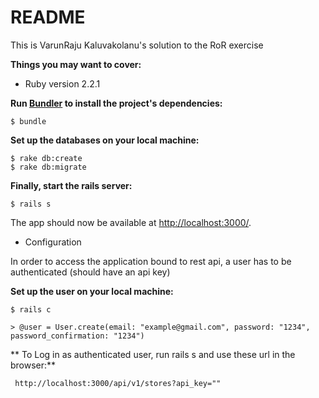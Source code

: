 # README

This is VarunRaju Kaluvakolanu's solution to the RoR exercise

**Things you may want to cover:**

* Ruby version 2.2.1

**Run [Bundler](http://bundler.io/) to install the project's dependencies:**

```console
$ bundle
```

**Set up the databases on your local machine:**

```console
$ rake db:create
$ rake db:migrate
```

**Finally, start the rails server:**

```console
$ rails s
```

The app should now be available at [http://localhost:3000/](http://localhost:3000/).


* Configuration

In order to access the application bound to rest api, a user has to be authenticated (should have an api key)

**Set up the user on your local machine:**

```console
$ rails c
```

```
> @user = User.create(email: "example@gmail.com", password: "1234", password_confirmation: "1234")
```

** To Log in as authenticated user, run rails s and use these url in the browser:**
	
	 http://localhost:3000/api/v1/stores?api_key=""

 
 




